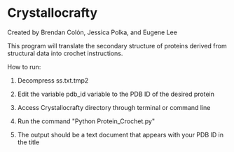 # Crystallocrafty

Created by Brendan Colón, Jessica Polka, and Eugene Lee

This program will translate the secondary structure of proteins derived from structural data into crochet instructions. 

How to run:

1. Decompress ss.txt.tmp2
 
2. Edit the variable pdb_id variable to the PDB ID of the desired protein 

3. Access Crystallocrafty directory through terminal or command line

4. Run the command "Python Protein_Crochet.py"

5. The output should be a text document that appears with your PDB ID in the title
